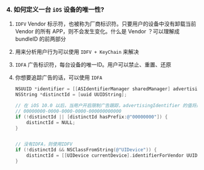 ### 4. 如何定义一台 `iOS` 设备的唯一性?

1. `IDFV`   Vendor 标示符，也被称为厂商标识符。只要用户的设备中没有卸载当前 Vendor 的所有 APP，则不会发生变化。什么是 Vendor ？可以理解成 bundleID 的前两部分

2. 用来分析用户行为可以使用 `IDFV + KeyChain` 来解决

3. `IDFA`   广告标识符，每台设备的唯一ID。用户可以禁止、重置、还原

4. 你想要追踪广告的话，可以使用 `IDFA`

   ```objective-c
   NSUUID *identifier = [[ASIdentifierManager sharedManager] advertisingIdentifier]
   NSString *distinctId = [uuid UUIDString];
   
   // 在 iOS 10.0 以后，当用户开启限制广告跟踪，advertisingIdentifier 的值将是全零
   // 00000000-0000-0000-0000-000000000000
   if (!distinctId || [distinctId hasPrefix:@"00000000"]) {
       distinctId = NULL;
   }
   
   
   // 没有IDFA，则使用IDFV
   if (!distinctId && NSClassFromString(@"UIDevice")) {
       distinctId = [[UIDevice currentDevice].identifierForVendor UUIDString];
   }
   ```

   

